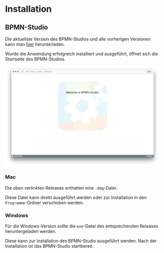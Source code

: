 # Installation

## BPMN-Studio

Die aktuellste Version des BPMN-Studios und alle vorherigen Versionen
kann man
[hier](https://github.com/process-engine/bpmn-studio/releases)
herunterladen.

Wurde die Anwendung erfolgreich installiert und ausgeführt,
öffnet sich die Startseite des BPMN-Studios.

![BPMN-Studio](images/bpmn-studio.png)

### Mac

Die oben verlinkten Releases enthalten eine `.dmg`-Datei.

Diese Datei kann direkt ausgeführt werden oder zur Installation in den 
`Programme`-Ordner verschoben werden.

### Windows

Für die Windows-Version sollte die `exe`-Datei des entsprechenden Releases
heruntergeladen werden.

Diese kann zur Installation des BPMN-Studio ausgeführt werden. Nach der 
Installation ist das BPMN-Studio startbereit.
